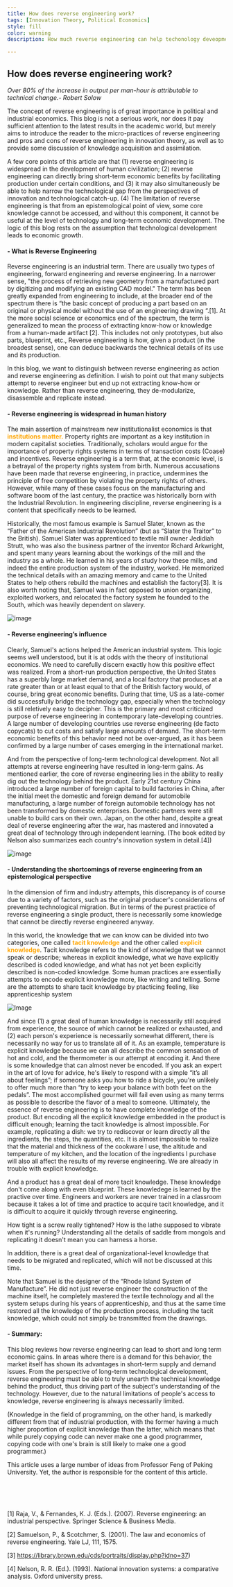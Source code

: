 ```yaml
---
title: How does reverse engineering work?
tags: [Innovation Theory, Political Economics]
style: fill
color: warning
description: How much reverse engineering can help techonology deveopment

---
```


## How does reverse engineering work?



<span style = "font-style: oblique">
    Over 80% of the increase in output per man-hour is attributable to technical change.- Robert Solow</span>

The concept of reverse engineering is of great importance in political and industrial economics. This blog is not a serious work, nor does it pay sufficient attention to the latest results in the academic world, but merely aims to introduce the reader to the micro-practices of reverse engineering and pros and cons of reverse engineering in innovation theory, as well as to provide some discussion of knowledge acquisition and assimilation. 

A few core points of this article are that (1) reverse engineering is widespread in the development of human civilization; (2) reverse engineering can directly bring short-term economic benefits by facilitating production under certain conditions, and (3) it may also simultaneously be able to help narrow the technological gap from the perspectives of innovation and technological catch-up. (4) The limitation of reverse engineering is that from an epistemological point of view, some core knowledge cannot be accessed, and without this component, it cannot be useful at the level of technology and long-term economic development. The logic of this blog rests on the assumption that technological development leads to economic growth.

#### - What is Reverse Engineering<br>

Reverse engineering is an industrial term. There are usually two types of engineering, forward engineering and reverse engineering. In a narrower sense, "the process of retrieving new geometry from a manufactured part by digitizing and modifying an existing CAD model." The term has been greatly expanded from engineering to include, at the broader end of the spectrum there is “the basic concept of producing a part based on an original or physical model without the use of an engineering drawing “.[1]. At the more social science or economics end of the spectrum, the term is generalized to mean the process of extracting know-how or knowledge from a human-made artifact [2]. This includes not only prototypes, but also parts, blueprint, etc., Reverse engineering is how, given a product (in the broadest sense), one can deduce backwards the technical details of its use and its production.

In this blog, we want to distinguish between reverse engineering as action and reverse engineering as definition. I wish to point out that many subjects attempt to reverse engineer but end up not extracting know-how or knowledge. Rather than reverse engineering, they de-modularize, disassemble and replicate instead.

#### - Reverse engineering is widespread in human history<br>

The main assertion of mainstream new institutionalist economics is that <span style="color: orange; font-weight: bold;">institutions matter.</span> Property rights are important as a key institution in modern capitalist societies. Traditionally, scholars would argue for the importance of property rights systems in terms of transaction costs (Coase) and incentives. Reverse engineering is a term that, at the economic level, is a betrayal of the property rights system from birth. Numerous accusations have been made that reverse engineering, in practice, undermines the principle of free competition by violating the property rights of others. However, while many of these cases focus on the manufacturing and software boom of the last century, the practice was historically born with the Industrial Revolution. In engineering discipline, reverse engineering is a content that specifically needs to be learned.

 Historically, the most famous example is Samuel Slater, known as the “Father of the American Industrial Revolution” (but as “Slater the Traitor” to the British). Samuel Slater was apprenticed to textile mill owner Jedidiah Strutt, who was also the business partner of the inventor Richard Arkwright, and spent many years learning about the workings of the mill and the industry as a whole. He learned in his years of study how these mills, and indeed the entire production system of the industry, worked. He memorized the technical details with an amazing memory and came to the United States to help others rebuild the machines and establish the factory[3]. It is also worth noting that, Samuel was in fact opposed to union organizing, exploited workers, and relocated the factory system he founded to the South, which was heavily dependent on slavery. 

![image](/assets/blog2-slater.jpeg)

#### - Reverse engineering’s influence  

Clearly, Samuel's actions helped the American industrial system. This logic seems well understood, but it is at odds with the theory of institutional economics. We need to carefully discern exactly how this positive effect was realized. From a short-run production perspective, the United States has a superbly large market demand, and a local factory that produces at a rate greater than or at least equal to that of the British factory would, of course, bring great economic benefits. During that time, US as a late-comer did successfully bridge the technology gap, especially when the technology is still reletively easy to decipher. 
This is the primary and most criticized purpose of reverse engineering in contemporary late-developing countries. A large number of developing countries use reverse engineering (de facto copycats) to cut costs and satisfy large amounts of demand. The short-term economic benefits of this behavior need not be over-argued, as it has been confirmed by a large number of cases emerging in the international market.

And from the perspective of long-term technological development. Not all attempts at reverse engineering have resulted in long-term gains. As mentioned earlier, the core of reverse engineering lies in the ability to really dig out the technology behind the product. Early 21st century China introduced a large number of foreign capital to build factories in China, after the initial meet the domestic and foreign demand for automobile manufacturing, a large number of foreign automobile technology has not been transformed by domestic enterprises. Domestic partners were still unable to build cars on their own. Japan, on the other hand, despite a great deal of reverse engineering after the war, has mastered and innovated a great deal of technology through independent learning. (The book edited by Nelson also summarizes each country's innovation system in detail.[4])
 
![image](/assets/blog2-jp.jpg)

#### - Understanding the shortcomings of reverse engineering from an epistemological perspective  

In the dimension of firm and industry attempts, this discrepancy is of course due to a variety of factors, such as the original producer's considerations of preventing technological migration. But in terms of the purest practice of reverse engineering a single product, there is necessarily some knowledge that cannot be directly reverse engineered anyway.

In this world, the knowledge that we can know can be divided into two categories, one called <span style="color: orange; font-weight: bold;">tacit knowledge</span> and the other called <span style="color: orange; font-weight: bold;">explicit knowledge</span>. Tacit knowledge refers to the kind of knowledge that we cannot speak or describe; whereas in explicit knowledge, what we have explicitly described is coded knowledge, and what has not yet been explicitly described is non-coded knowledge. Some human practices are essentially attempts to encode explicit knowledge more, like writing and telling. Some are the attempts to share tacit knowledge by ptacticing feeling, like apprenticeship system

![Image](/assets/bolg2-force.jpg)

And since (1) a great deal of human knowledge is necessarily still acquired from experience, the source of which cannot be realized or exhausted, and (2) each person's experience is necessarily somewhat different, there is necessarily no way for us to translate all of it. As an example, temperature is explicit knowledge because we can all describe the common sensation of hot and cold, and the thermometer is our attempt at encoding it. And there is some knowledge that can almost never be encoded. If you ask an expert in the art of love for advice, he's likely to respond with a simple “it’s all about feelings”; if someone asks you how to ride a bicycle, you're unlikely to offer much more than “try to keep your balance with both feet on the pedals”. The most accomplished gourmet will fail even using as many terms as possible to describe the flavor of a meal to someone.
Ultimately, the essence of reverse engineering is to have complete knowledge of the product. But encoding all the explicit knowledge embedded in the product is difficult enough; learning the tacit knowledge is almost impossible. For example, replicating a dish: we try to rediscover or learn directly all the ingredients, the steps, the quantities, etc. It is almost impossible to realize that the material and thickness of the cookware I use, the altitude and temperature of my kitchen, and the location of the ingredients I purchase will also all affect the results of my reverse engineering. We are already in trouble with explicit knowledge.

And a product has a great deal of more tacit knowledge. These knowledge don't come along with even blueprint. These knowledege is learned by the practive over time. Engineers and workers are never trained in a classroom because it takes a lot of time and practice to acquire tacit knowledge, and it is difficult to acquire it quickly through reverse engineering.

How tight is a screw really tightened? How is the lathe supposed to vibrate when it's running? Understanding all the details of saddle from mongols and replicating it doesn't mean you can harness a horse.
 
In addition, there is a great deal of organizational-level knowledge that needs to be migrated and replicated, which will not be discussed at this time.

Note that Samuel is the designer of the “Rhode Island System of Manufacture”. He did not just reverse engineer the construction of the machine itself, he completely mastered the textile technology and all the system setups during his years of apprenticeship, and thus at the same time restored all the knowledge of the production process, including the tacit knowledge, which could not simply be transmitted from the drawings.


#### - Summary:
This blog reviews how reverse engineering can lead to short and long term economic gains. In areas where there is a demand for this behavior, the market itself has shown its advantages in short-term supply and demand issues. From the perspective of long-term technological development, reverse engineering must be able to truly unearth the technical knowledge behind the product, thus driving part of the subject's understanding of the technology. However, due to the natural limitations of people's access to knowledge, reverse engineering is always necessarily limited.

(Knowledge in the field of programming, on the other hand, is markedly different from that of industrial production, with the former having a much higher proportion of explicit knowledge than the latter, which means that while purely copying code can never make one a good programmer, copying code with one's brain is still likely to make one a good programmer.)

This article uses a large number of ideas from Professor Feng of Peking University. Yet, the author is responsible for the content of this article. 

<br>
<br>
<br>

[1] Raja, V., & Fernandes, K. J. (Eds.). (2007). Reverse engineering: an industrial perspective. Springer Science & Business Media.

[2] Samuelson, P., & Scotchmer, S. (2001). The law and economics of reverse engineering. Yale LJ, 111, 1575.

[3] https://library.brown.edu/cds/portraits/display.php?idno=37)

[4] Nelson, R. R. (Ed.). (1993). National innovation systems: a comparative analysis. Oxford university press.
